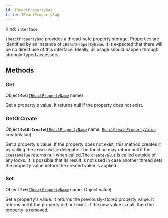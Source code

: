 ```yaml
---
id: IReactPropertyBag
title: IReactPropertyBag
---
```


Kind: `interface`



`IReactPropertyBag` provides a thread-safe property storage. Properties are identified by an instance of `IReactPropertyName`. It is expected that there will be no direct use of this interface. Ideally, all usage should happen through strongly-typed accessors.



## Methods
### Get
Object **`Get`**([`IReactPropertyName`](IReactPropertyName) name)

Get a property's value. It returns null if the property does not exist.



### GetOrCreate
Object **`GetOrCreate`**([`IReactPropertyName`](IReactPropertyName) name, [`ReactCreatePropertyValue`](ReactCreatePropertyValue) createValue)

Get a property's value. If the property does not exist, this method creates it by calling the `createValue` delegate. The function may return null if the `createValue` returns null when called.The `createValue` is called outside of any locks. It is possible that its result is not used in case another thread sets the property value before the created value is applied.



### Set
Object **`Set`**([`IReactPropertyName`](IReactPropertyName) name, Object value)

Set a property's value. It returns the previously-stored property value. It returns null if the property did not exist. If the new value is null, then the property is removed.




